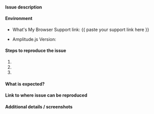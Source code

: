 <!-- Please use this template to help us answer your question faster! -->

<!-- FEATURE REQUESTS: If you are proposing a new feature, replace this entire text with a detailed description on why at least 90% of Amplitude.js users will want to use your feature. -->

<!-- BUG REPORTS: Complete the sections below: -->

#### Issue description
<!-- Replace this comment with a short explanation of what is going on -->

#### Environment

<!-- On the device you are experiencing issues, go to https://www.whatsmybrowser.org/. Paste your URL below -->
- What's My Browser Support link: {{ paste your support link here }}
<!-- Run `Amplitude.getVersion()` in your browser console" -->
- Amplitude.js Version:

#### Steps to reproduce the issue

1.  
2.  
3.  

#### What is expected?
<!-- Give us an explanation of what should be happening -->

#### Link to where issue can be reproduced
<!-- Please provide a link to a JSFiddle,  JSBin, CodePen, your website, or GitHub repo. -->

#### Additional details / screenshots
<!-- Screenshots, console output, logs, etc are extremely helpful -->
